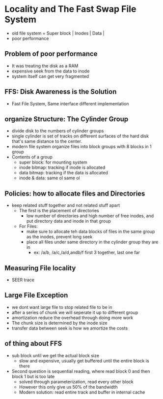 # Locality and The Fast Swap File System
- old file system = Super block | Inodes    | Data        |
- poor performance

## Problem of poor performance
- It was treating the disk as a RAM
- expensive seek from the data to inode
- system itself can get very fragmented

## FFS: Disk Awareness is the Solution
- Fast File System, Same interface different implementation
  
## organize Structure: The Cylinder Group
- divide disk to the numbers of cylinder groups
- single cylinder is set of tracks on different surfaces of the hard disk that's same distance to the center.
- modern file system organize files into block groups with 8 blocks in 1 group
- Contents of a group
  - super block: for mounting system
  - inode bitmap: tracking if inode is allocated 
  - data bitmap: tracking if the data is allocated
  - inode & data: same ol same ol

## Policies: how to allocate files and Directories
- keep related stuff together and not related stuff apart
  - The first is the placement of directories
    - low number of directories and high number of free inodes, and put directory data and inode in that group
  - For Files:
    - make sure to allocate teh data blocks of files in the same group as the inodes, prevent long seek
    - place all files under same directory in the cylinder group they are in 
      - ex: /a/b, /a/c,/a/d,andb/f   first 3 together, last one far

## Measuring File locality
- SEER trace

## Large File Exception
- we dont want large file to stop related file to be in
- after a series of chunk we will seperate it up to different group
- amortization reduce the overhead through doing more work
- The chunk size is determined by the inode size 
- transfer data between seek is how we amortize the costs 

## of thing about FFS
- sub block until we get the actual block size
  - slow and expensive, usually get buffered until the entire block is there
- Second question is sequential reading, where read block 0 and then block 1 but is too late
  - solved through parameterization, read every other block
  - However this only give us 50% of the bandwidth
  - Modern solution: read entire track and buffer in internal cache 